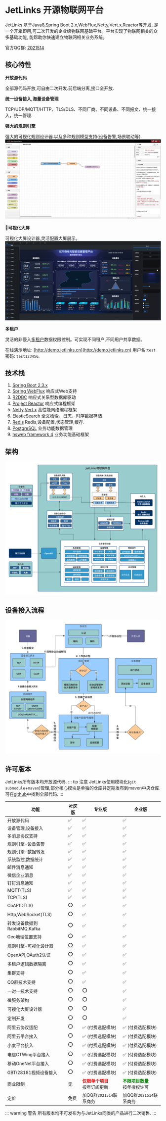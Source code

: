 # JetLinks 开源物联网平台

JetLinks 基于Java8,Spring Boot 2.x,WebFlux,Netty,Vert.x,Reactor等开发, 
是一个开箱即用,可二次开发的企业级物联网基础平台。平台实现了物联网相关的众多基础功能,
能帮助你快速建立物联网相关业务系统。

官方QQ群: [2021514](https://qm.qq.com/cgi-bin/qm/qr?k=LGf0OPQqvLGdJIZST3VTcypdVWhdfAOG&jump_from=webapi)

## 核心特性

**开放源代码**

全部源代码开放,可自由二次开发.前后端分离,接口全开放.

**统一设备接入,海量设备管理**

TCP/UDP/MQTT/HTTP、TLS/DLS、不同厂商、不同设备、不同报文、统一接入，统一管理.

**强大的规则引擎**

强大的可视化规则设计器.以及多种规则模型支持(设备告警,场景联动等).
![rule-engine.png](./rule-engine.png)

**可视化大屏**

可视化大屏设计器,灵活配置大屏展示。
![big-screen.png](./big-screen.png)

**多租户**

灵活的非侵入[多租户](./dev-guide/multi-tenant.md)数据权限控制。可实现不同租户,不同用户共享数据。

在线演示地址: [http://demo.jetlinks.cn](http://demo.jetlinks.cn) 用户名:`test` 密码: `test123456`.

## 技术栈

1. [Spring Boot 2.3.x](https://spring.io/projects/spring-boot)
2. [Spring WebFlux](https://spring.io/) 响应式Web支持
3. [R2DBC](https://r2dbc.io/) 响应式关系型数据库驱动
4. [Project Reactor](https://projectreactor.io/) 响应式编程框架
4. [Netty](https://netty.io/),[Vert.x](https://vertx.io/) 高性能网络编程框架
5. [ElasticSearch](https://www.elastic.co/cn/products/enterprise-search) 全文检索，日志，时序数据存储
6. [Redis](https://redis.io/) Redis,设备配置,状态管理,缓存.
7. [PostgreSQL](https://www.postgresql.org) 业务功能数据管理
8. [hsweb framework 4](https://github.com/hs-web) 业务功能基础框架

## 架构

![platform](./platform.svg)


## 设备接入流程

![flow](./best-practices/device-flow.svg)

## 许可版本

JetLinks所有版本均开放源代码.
::: tip 注意
JetLinks使用模块化(`git submodule`+`maven`)管理,部分核心模块是单独的仓库并定期发布到maven中央仓库.
可在[github](https://github.com/jetlinks)中找到全部代码.
:::

| 功能                         | 社区版 | 专业版                | 企业版                    |
| ---------------------------- | ------ | --------------------- | ------------------------- |
| 开放源代码                   | ✅      | ✅                     | ✅                         |
| 设备管理,设备接入            | ✅      | ✅                     | ✅                         |
| 多消息协议支持               | ✅      | ✅                     | ✅                         |
| 规则引擎-设备告警            | ✅      | ✅                     | ✅                         |
| 规则引擎-数据转发            | ✅      | ✅                     | ✅                         |
| 系统监控,数据统计            | ✅      | ✅                     | ✅                         |
| 邮件消息通知                 | ✅      | ✅                     | ✅                         |
| 微信企业消息                 | ✅      | ✅                     | ✅                         |
| 钉钉消息通知                 | ✅      | ✅                     | ✅                         |
| MQTT(TLS)                    | ✅      | ✅                     | ✅                         |
| TCP(TLS)                     | ✅      | ✅                     | ✅                         |
| CoAP(DTLS)                   | ⭕      | ✅                     | ✅                         |
| Http,WebSocket(TLS)          | ⭕      | ✅                     | ✅                         |
| 转发设备数据到RabbitMQ,Kafka | ⭕      | ✅                     | ✅                         |
| Geo地理位置支持              | ⭕      | ✅                     | ✅                         |
| 规则引擎-可视化设计器        | ⭕      | ✅                     | ✅                         |
| OpenAPI,OAuth2认证           | ⭕      | ✅                     | ✅                         |
| 多租户逻辑数据隔离           | ⭕      | ✅                     | ✅                         |
| 集群支持                     | ⭕      | ✅                     | ✅                         |
| QQ群技术支持                 | ⭕      | ✅                     | ✅                         |
| 一对一技术支持               | ⭕      | ⭕                     | ✅                         |
| 微服务架构                   | ⭕      | ⭕                     | ✅                         |
| 可视化大屏设计器             | ⭕      | ⭕                     | ✅                         |
| 定制开发                     | ⭕      | ⭕                     | ✅                         |
| 阿里云协议适配               | ⭕      | ✅ (付费选配模块)      | ✅ (付费选配模块)          |
| 阿里云平台接入               | ⭕      | ✅ (付费选配模块)      | ✅ (付费选配模块)          |
| 小度平台接入                 | ⭕      | ✅ (付费选配模块)      | ✅ (付费选配模块)          |
| 电信CTWing平台接入           | ⭕      | ✅ (付费选配模块)      | ✅ (付费选配模块)          |
| 移动OneNet平台接入           | ⭕      | ✅ (付费选配模块)      | ✅ (付费选配模块)          |
| GBT/28181视频设备接入        | ⭕      | ✅ (付费选配模块)      | ✅ (付费选配模块)          |
| 商业限制                     | 无     | <span style='color:red;font-weight:800'>仅限单个项目</span><br/>按年订阅更新 | <span style='color:green;font-weight:800'>不限项目数量</span><br/>按年授权许可 |
| 定价                         | 免费   | 加QQ群`2021514`联系商务 | 加QQ群`2021514`联系商务     |

::: warning 警告
所有版本均不可发布为与JetLinks同类的产品进行二次销售. 
:::
 